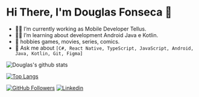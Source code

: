 # Hi There, I'm Douglas Fonseca 👋

- 🧙‍♂️ I’m currently working as Mobile Developer Tellus.
- 👨‍💻 I’m learning about development Android Java e Kotlin.
- 🌱 hobbies games, movies, series, comics.
- 💬 Ask me about `[C#, React Native, TypeScript, JavaScript, Android, Java, Kotlin, Git, Figma]` 

![Douglas's github stats](https://github-readme-stats.vercel.app/api?username=douglasfonseca22&show_icons=true&theme=midnight-purple)

[![Top Langs](https://github-readme-stats.vercel.app/api/top-langs/?username=douglasfonseca22&layout=compact&show_icons=true&theme=midnight-purple)](https://github.com/anuraghazra/github-readme-stats)

[![GitHub Followers](https://img.shields.io/github/followers/douglasfonseca22?style=flat&labelColor=0D0D0D&logo=Github&Color=white)](https://github.com/douglasfonseca22)
[![Linkedin](https://img.shields.io/badge/-LinkedIn-060606?style=flat&labelColor=0D0D0D&logo=Linkedin&Color=white)](https://www.linkedin.com/in/douglas-fonseca-558ab1187/)
